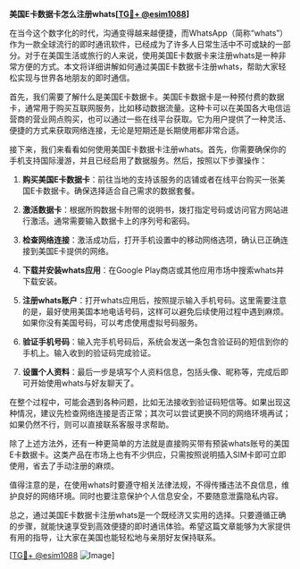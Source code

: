 **美国E卡数据卡怎么注册whats[[TG💪+ @esim1088](https://t.me/s/esim1088)]**

在当今这个数字化的时代，沟通变得越来越便捷，而WhatsApp（简称“whats”）作为一款全球流行的即时通讯软件，已经成为了许多人日常生活中不可或缺的一部分。对于在美国生活或旅行的人来说，使用美国E卡数据卡来注册whats是一种非常方便的方式。本文将详细讲解如何通过美国E卡数据卡注册whats，帮助大家轻松实现与世界各地朋友的即时通信。

首先，我们需要了解什么是美国E卡数据卡。美国E卡数据卡是一种预付费的数据卡，通常用于购买互联网服务，比如移动数据流量。这种卡可以在美国各大电信运营商的营业网点购买，也可以通过一些在线平台获取。它为用户提供了一种灵活、便捷的方式来获取网络连接，无论是短期还是长期使用都非常合适。

接下来，我们来看看如何使用美国E卡数据卡注册whats。首先，你需要确保你的手机支持国际漫游，并且已经启用了数据服务。然后，按照以下步骤操作：

1. **购买美国E卡数据卡**：前往当地的支持该服务的店铺或者在线平台购买一张美国E卡数据卡。确保选择适合自己需求的数据套餐。

2. **激活数据卡**：根据所购数据卡附带的说明书，拨打指定号码或访问官方网站进行激活。通常需要输入数据卡上的序列号和密码。

3. **检查网络连接**：激活成功后，打开手机设置中的移动网络选项，确认已正确连接到美国E卡提供的网络。

4. **下载并安装whats应用**：在Google Play商店或其他应用市场中搜索whats并下载安装。

5. **注册whats账户**：打开whats应用后，按照提示输入手机号码。这里需要注意的是，最好使用美国本地电话号码，这样可以避免后续使用过程中遇到麻烦。如果你没有美国号码，可以考虑使用虚拟号码服务。

6. **验证手机号码**：输入完手机号码后，系统会发送一条包含验证码的短信到你的手机上。输入收到的验证码完成验证。

7. **设置个人资料**：最后一步是填写个人资料信息，包括头像、昵称等，完成后即可开始使用whats与好友聊天了。

在整个过程中，可能会遇到各种问题，比如无法接收到验证码短信等。如果出现这种情况，建议先检查网络连接是否正常；其次可以尝试更换不同的网络环境再试；如果仍然不行，则可以直接联系客服寻求帮助。

除了上述方法外，还有一种更简单的方法就是直接购买带有预装whats账号的美国E卡数据卡。这类产品在市场上也有不少供应，只需按照说明插入SIM卡即可立即使用，省去了手动注册的麻烦。

值得注意的是，在使用whats时要遵守相关法律法规，不得传播违法不良信息，维护良好的网络环境。同时也要注意保护个人信息安全，不要随意泄露隐私内容。

总之，通过美国E卡数据卡注册whats是一个既经济又实用的选择。只要遵循正确的步骤，就能快速享受到高效便捷的即时通讯体验。希望这篇文章能够为大家提供有用的指导，让大家在美国也能轻松地与亲朋好友保持联系。

[[TG💪+ @esim1088](https://t.me/s/esim1088) ![Image](https://i.postimg.cc/4NQfJmqS/Snipaste-2025-05-13-00-14-12.png)]